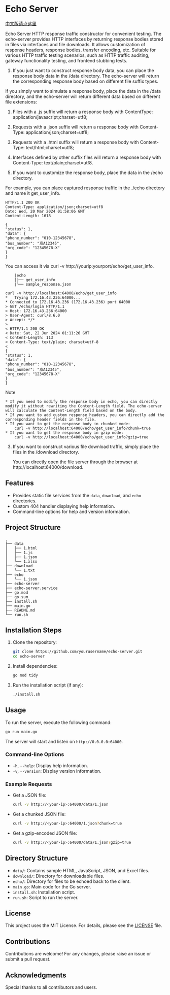 
# Echo Server

[中文版请点这里](README_cn.md)

Echo Server HTTP response traffic constructor for convenient testing. The echo-server provides HTTP interfaces by returning response bodies stored in files via interfaces and file downloads. It allows customization of response headers, response bodies, transfer encoding, etc. Suitable for various HTTP traffic testing scenarios, such as HTTP traffic auditing, gateway functionality testing, and frontend stubbing tests.

1. If you just want to construct response body data, you can place the response body data in the /data directory. The echo-server will return the corresponding response body based on different file suffix types.

If you simply want to simulate a response body, place the data in the /data directory, and the echo-server will return different data based on different file extensions:
1. Files with a .js suffix will return a response body with ContentType: application/javascript;charset=utf8;
2. Requests with a .json suffix will return a response body with Content-Type: application/json;charset=utf8;
3. Requests with a .html suffix will return a response body with Content-Type: text/html;charset=utf8;
4. Interfaces defined by other suffix files will return a response body with Content-Type: text/plain;charset=utf8.

2. If you want to customize the response body, place the data in the /echo directory.

For example, you can place captured response traffic in the ./echo directory and name it get_user_info.

```
HTTP/1.1 200 OK
Content-Type: application/json;charset=utf8
Date: Wed, 20 Mar 2024 01:58:06 GMT
Content-Length: 1618

{
"status": 1,
"data": {
"phone_number": "010-12345678",
"bus_number": "京A12345",
"org_code": "12345678-X"
}
}
```

You can access it via curl -v http://yourip:yourport/echo/get_user_info.

```
    |echo
    |├── get_user_info
    |└── sample_response.json
```

```
curl -v http://localhost:64000/echo/get_user_info
*   Trying 172.16.43.236:64000...
* Connected to 172.16.43.236 (172.16.43.236) port 64000
> GET /echo/login HTTP/1.1
> Host: 172.16.43.236:64000
> User-Agent: curl/8.6.0
> Accept: */*
>
< HTTP/1.1 200 OK
< Date: Sat, 22 Jun 2024 01:11:26 GMT
< Content-Length: 113
< Content-Type: text/plain; charset=utf-8
<
{
"status": 1,
"data": {
"phone_number": "010-12345678",
"bus_number": "京A12345",
"org_code": "12345678-X"
}
}
```

Note

    * If you need to modify the response body in echo, you can directly modify it without rewriting the Content-Length field. The echo-server will calculate the Content-Length field based on the body.
    * If you want to add custom response headers, you can directly add the corresponding header fields in the file.
    * If you want to get the response body in chunked mode:
        curl -v http://localhost:64000/echo/get_user_info?chunk=true
    * If you want to get the response body in gzip mode:
        curl -v http://localhost:64000/echo/get_user_info?gzip=true

3. If you want to construct various file download traffic, simply place the files in the /download directory.

    You can directly open the file server through the browser at http://localhost:64000/download.

## Features

- Provides static file services from the `data`, `download`, and `echo` directories.
- Custom 404 handler displaying help information.
- Command-line options for help and version information.

## Project Structure

```
.
├── data
│   ├── 1.html
│   ├── 1.js
│   ├── 1.json
│   └── 1.xlsx
├── download
│   └── 1.txt
├── echo
│   └── 1.json
├── echo-server
├── echo-server.service
├── go.mod
├── go.sum
├── install.sh
├── main.go
├── README.md
└── run.sh
```

## Installation Steps

1. Clone the repository:

    ```bash
    git clone https://github.com/yourusername/echo-server.git
    cd echo-server
    ```

2. Install dependencies:

    ```bash
    go mod tidy
    ```

3. Run the installation script (if any):

    ```bash
    ./install.sh
    ```

## Usage

To run the server, execute the following command:

```bash
go run main.go
```

The server will start and listen on `http://0.0.0.0:64000`.

### Command-line Options

- `-h`, `--help`: Display help information.
- `-v`, `--version`: Display version information.

### Example Requests

- Get a JSON file:

    ```bash
    curl -v http://<your-ip>:64000/data/1.json
    ```

- Get a chunked JSON file:

    ```bash
    curl -v http://<your-ip>:64000/1.json?chunk=true
    ```

- Get a gzip-encoded JSON file:

    ```bash
    curl -v http://<your-ip>:64000/data/1.json?gzip=true
    ```

## Directory Structure

- `data/`: Contains sample HTML, JavaScript, JSON, and Excel files.
- `download/`: Directory for downloadable files.
- `echo/`: Directory for files to be echoed back to the client.
- `main.go`: Main code for the Go server.
- `install.sh`: Installation script.
- `run.sh`: Script to run the server.

## License

This project uses the MIT License. For details, please see the [LICENSE](LICENSE) file.

## Contributions

Contributions are welcome! For any changes, please raise an issue or submit a pull request.

## Acknowledgments

Special thanks to all contributors and users.
